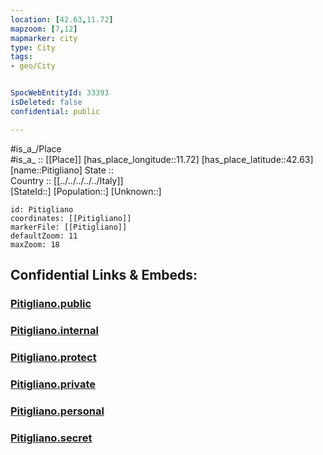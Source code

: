 ```yaml
---
location: [42.63,11.72] 
mapzoom: [7,12] 
mapmarker: city 
type: City
tags:
- geo/City


SpocWebEntityId: 33393
isDeleted: false
confidential: public

---
```

#is_a_/Place  
#is_a_ :: [[Place]] 
[has_place_longitude::11.72] 
[has_place_latitude::42.63] 
[name::Pitigliano] 
State ::  
Country :: [[../../../../../Italy]]  
[StateId::] 
[Population::] 
[Unknown::] 


```leaflet
id: Pitigliano
coordinates: [[Pitigliano]] 
markerFile: [[Pitigliano]] 
defaultZoom: 11 
maxZoom: 18
```


## Confidential Links & Embeds: 

### [Pitigliano.public](/_public/\Earth\Continent\Europe\Europe~South\Italy\regions~Italy\Tuscany\Grosseto.Province\CityPitigliano.public.md) 

### [Pitigliano.internal](/_internal/\Earth\Continent\Europe\Europe~South\Italy\regions~Italy\Tuscany\Grosseto.Province\CityPitigliano.internal.md) 

### [Pitigliano.protect](/_protect/\Earth\Continent\Europe\Europe~South\Italy\regions~Italy\Tuscany\Grosseto.Province\CityPitigliano.protect.md) 

### [Pitigliano.private](/_private/\Earth\Continent\Europe\Europe~South\Italy\regions~Italy\Tuscany\Grosseto.Province\CityPitigliano.private.md) 

### [Pitigliano.personal](/_personal/\Earth\Continent\Europe\Europe~South\Italy\regions~Italy\Tuscany\Grosseto.Province\CityPitigliano.personal.md) 

### [Pitigliano.secret](/_secret/\Earth\Continent\Europe\Europe~South\Italy\regions~Italy\Tuscany\Grosseto.Province\CityPitigliano.secret.md)

